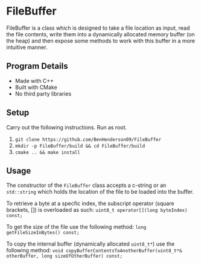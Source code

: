 # FileBuffer
FileBuffer is a class which is designed to take a file location as input, read the file contents,
write them into a dynamically allocated memory buffer (on the heap) and then expose some methods
to work with this buffer in a more intuitive manner.

## Program Details
 - Made with C++
 - Built with CMake
 - No third party libraries
 
 ## Setup
 Carry out the following instructions. Run as root.
 1. `git clone https://github.com/BenHenderson09/FileBuffer`
 2. `mkdir -p FileBuffer/build && cd FileBuffer/build`
 3. `cmake .. && make install`

## Usage
The constructor of the `FileBuffer` class accepts a c-string or an `std::string` which
holds the location of the file to be loaded into the buffer.

To retrieve a byte at a specfic index, the subscript operator (square brackets, [])
is overloaded as such: `uint8_t operator[](long byteIndex) const;`

To get the size of the file use the following method: `long getFileSizeInBytes() const;`

To copy the internal buffer (dynamically allocated `uint8_t*`) use the following method:
`void copyBufferContentsToAnotherBuffer(uint8_t*& otherBuffer, long sizeOfOtherBuffer) const;`
